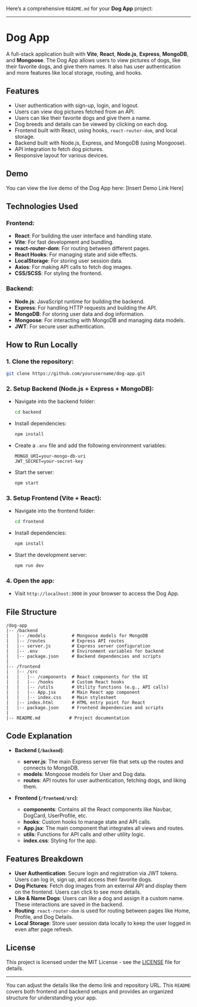 Here’s a comprehensive `README.md` for your **Dog App** project:

---

# Dog App

A full-stack application built with **Vite**, **React**, **Node.js**, **Express**, **MongoDB**, and **Mongoose**. The Dog App allows users to view pictures of dogs, like their favorite dogs, and give them names. It also has user authentication and more features like local storage, routing, and hooks.

## Features

- User authentication with sign-up, login, and logout.
- Users can view dog pictures fetched from an API.
- Users can like their favorite dogs and give them a name.
- Dog breeds and details can be viewed by clicking on each dog.
- Frontend built with React, using hooks, `react-router-dom`, and local storage.
- Backend built with Node.js, Express, and MongoDB (using Mongoose).
- API integration to fetch dog pictures.
- Responsive layout for various devices.

## Demo

You can view the live demo of the Dog App here: [Insert Demo Link Here]

## Technologies Used

### Frontend:
- **React**: For building the user interface and handling state.
- **Vite**: For fast development and bundling.
- **react-router-dom**: For routing between different pages.
- **React Hooks**: For managing state and side effects.
- **LocalStorage**: For storing user session data.
- **Axios**: For making API calls to fetch dog images.
- **CSS/SCSS**: For styling the frontend.

### Backend:
- **Node.js**: JavaScript runtime for building the backend.
- **Express**: For handling HTTP requests and building the API.
- **MongoDB**: For storing user data and dog information.
- **Mongoose**: For interacting with MongoDB and managing data models.
- **JWT**: For secure user authentication.

## How to Run Locally

### 1. Clone the repository:
```bash
git clone https://github.com/yourusername/dog-app.git
```

### 2. Setup Backend (Node.js + Express + MongoDB):
- Navigate into the backend folder:
  ```bash
  cd backend
  ```
- Install dependencies:
  ```bash
  npm install
  ```
- Create a `.env` file and add the following environment variables:
  ```
  MONGO_URI=your-mongo-db-uri
  JWT_SECRET=your-secret-key
  ```
- Start the server:
  ```bash
  npm start
  ```

### 3. Setup Frontend (Vite + React):
- Navigate into the frontend folder:
  ```bash
  cd frontend
  ```
- Install dependencies:
  ```bash
  npm install
  ```
- Start the development server:
  ```bash
  npm run dev
  ```

### 4. Open the app:
- Visit `http://localhost:3000` in your browser to access the Dog App.

## File Structure

```
/dog-app
|-- /backend
|   |-- /models          # Mongoose models for MongoDB
|   |-- /routes          # Express API routes
|   |-- server.js        # Express server configuration
|   |-- .env             # Environment variables for backend
|   |-- package.json     # Backend dependencies and scripts
|
|-- /frontend
|   |-- /src
|   |   |-- /components  # React components for the UI
|   |   |-- /hooks       # Custom React hooks
|   |   |-- /utils       # Utility functions (e.g., API calls)
|   |   |-- App.jsx      # Main React app component
|   |   |-- index.css    # Main stylesheet
|   |-- index.html       # HTML entry point for React
|   |-- package.json     # Frontend dependencies and scripts
|
|-- README.md           # Project documentation
```

## Code Explanation

- **Backend (`/backend`)**:
  - **server.js**: The main Express server file that sets up the routes and connects to MongoDB.
  - **models**: Mongoose models for User and Dog data.
  - **routes**: API routes for user authentication, fetching dogs, and liking them.
  
- **Frontend (`/frontend/src`)**:
  - **components**: Contains all the React components like Navbar, DogCard, UserProfile, etc.
  - **hooks**: Custom hooks to manage state and API calls.
  - **App.jsx**: The main component that integrates all views and routes.
  - **utils**: Functions for API calls and other utility logic.
  - **index.css**: Styling for the app.

## Features Breakdown

- **User Authentication**: Secure login and registration via JWT tokens. Users can log in, sign up, and access their favorite dogs.
- **Dog Pictures**: Fetch dog images from an external API and display them on the frontend. Users can click to see more details.
- **Like & Name Dogs**: Users can like a dog and assign it a custom name. These interactions are saved in the backend.
- **Routing**: `react-router-dom` is used for routing between pages like Home, Profile, and Dog Details.
- **Local Storage**: Store user session data locally to keep the user logged in even after page refresh.

## License

This project is licensed under the MIT License - see the [LICENSE](LICENSE) file for details.

---

You can adjust the details like the demo link and repository URL. This `README` covers both frontend and backend setups and provides an organized structure for understanding your app.
